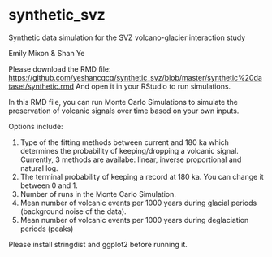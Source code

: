 # synthetic_svz
Synthetic data simulation for the SVZ volcano-glacier interaction study

Emily Mixon & Shan Ye

Please download the RMD file:
https://github.com/yeshancqcq/synthetic_svz/blob/master/synthetic%20dataset/synthetic.rmd
And open it in your RStudio to run simulations.

In this RMD file, you can run Monte Carlo Simulations to simulate the preservation of volcanic signals over time based on your own inputs.

Options include:
1. Type of the fitting methods between current and 180 ka which determines the probability of keeping/dropping a volcanic signal. Currently, 3 methods are availabe: linear, inverse proportional and natural log.
2. The terminal probability of keeping a record at 180 ka. You can change it between 0 and 1.
3. Number of runs in the Monte Carlo Simulation.
4. Mean number of volcanic events per 1000 years during glacial periods (background noise of the data).
5. Mean number of volcanic events per 1000 years during deglaciation periods (peaks)

Please install stringdist and ggplot2 before running it.
